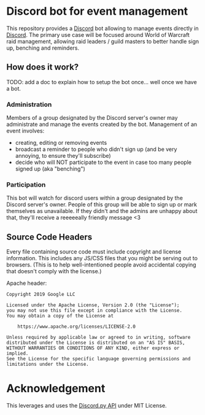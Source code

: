 # Discord bot for event management

This repository provides a [Discord][discord] bot allowing to manage events
directly in [Discord][discord]. The primary use case will be focused around
World of Warcraft raid management, allowing raid leaders / guild masters to
better handle sign up, benching and reminders.

## How does it work?

TODO: add a doc to explain how to setup the bot once... well once we have a bot.

### Administration

Members of a group designated by the Discord server's owner may administrate and
manage the events created by the bot. Management of an event involves:

- creating, editing or removing events
- broadcast a reminder to people who didn't sign up (and be very annoying, to
ensure they'll subscribe)
- decide who will NOT participate to the event in case too many people signed up
(aka "benching")

### Participation

This bot will watch for discord users within a group designated by the Discord
server's owner. People of this group will be able to sign up or mark themselves
as unavailable. If they didn't and the admins are unhappy about that, they'll
receive a reeeeeally friendly message <3

## Source Code Headers

Every file containing source code must include copyright and license
information. This includes any JS/CSS files that you might be serving out to
browsers. (This is to help well-intentioned people avoid accidental copying that
doesn't comply with the license.)

Apache header:

    Copyright 2019 Google LLC

    Licensed under the Apache License, Version 2.0 (the "License");
    you may not use this file except in compliance with the License.
    You may obtain a copy of the License at

        https://www.apache.org/licenses/LICENSE-2.0

    Unless required by applicable law or agreed to in writing, software
    distributed under the License is distributed on an "AS IS" BASIS,
    WITHOUT WARRANTIES OR CONDITIONS OF ANY KIND, either express or implied.
    See the License for the specific language governing permissions and
    limitations under the License.

# Acknowledgement

This leverages and uses the [Discord.py API][discordpy] under MIT License.

[discord]: http://discordapp.com/
[discordpy]: https://github.com/Rapptz/discord.py
